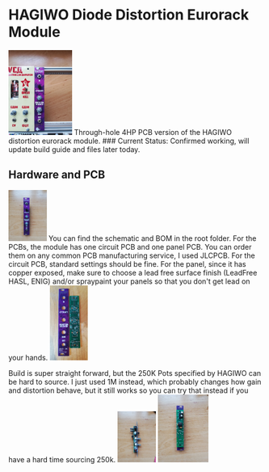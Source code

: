 # HAGIWO Diode Distortion Eurorack Module
<img src="images/in_rack.jpg" width="25%" height="25%">
Through-hole 4HP  PCB version of the HAGIWO distortion eurorack module. 
### Current Status: Confirmed working, will update build guide and files later today.

## Hardware and PCB

<img src="images/front.jpg" width="15%" height="15%"> 
You can find the schematic and BOM in the root folder. 
For the PCBs, the module has one circuit PCB and one panel PCB. 
You can order them on any common PCB manufacturing service, I used JLCPCB. For the circuit PCB, standard settings should be fine.
For the panel, since it has copper exposed, make sure to choose a lead free surface finish (LeadFree HASL, ENIG) and/or spraypaint your panels so that you don't get lead on your hands.
<img src="images/pcbs.jpg" width="15%" height="15%">

Build is super straight forward, but the 250K Pots specified by HAGIWO can be hard to source. I just used 1M instead, which probably changes how gain and distortion 
behave, but it still works so you can try that instead if you have a hard time sourcing 250k.
<img src="images/side.jpg" width="15%" height="15%"> <img src="images/back.jpg" width="20%" height="20%">
